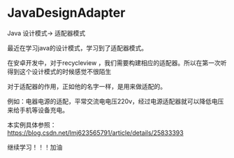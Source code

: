 # JavaDesignAdapter
Java 设计模式-> 适配器模式

最近在学习java的设计模式，学习到了适配器模式。

在安卓开发中，对于recycleview ，我们需要构建相应的适配器。所以在第一次听得到这个设计模式的时候感觉不很陌生

对于适配器的作用，正如他的名字一样，是用来做适配的。

例如：电器电源的适配，平常交流电电压220v，经过电源适配器就可以降低电压来给手机等设备充电。

本实例具体参照：https://blog.csdn.net/lmj623565791/article/details/25833393

继续学习！！！加油
